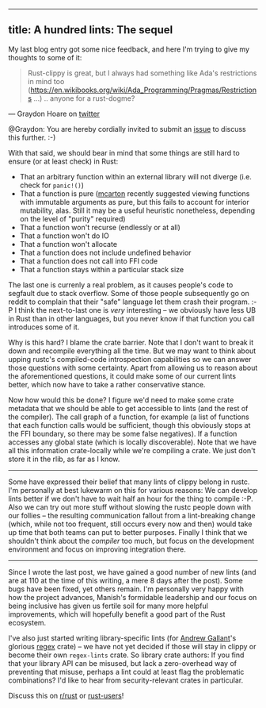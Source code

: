 
---
title: A hundred lints: The sequel
---

My last blog entry got some nice feedback, and here I'm trying to give
my thoughts to some of it:

> Rust-clippy is great, but I always had something like Ada's
restrictions in mind too
(https://en.wikibooks.org/wiki/Ada_Programming/Pragmas/Restrictions …)
.. anyone for a rust-dogme?

— Graydon Hoare on
[twitter](https://twitter.com/graydon_pub/status/695048766622011392)

@Graydon: You are hereby cordially invited to submit an
[issue](https://github.com/Manishearth/rust-clippy/issues/new) to
discuss this further. :-)

With that said, we should bear in mind that some things are still hard
to ensure (or at least check) in Rust:

* That an arbitrary function within an external library will not diverge (i.e.
check for `panic!()`)
* That a function is pure ([mcarton](https://github.com/mcarton) recently
suggested viewing functions with immutable arguments as pure, but this fails
to account for interior mutability, alas. Still it may be a useful heuristic
nonetheless, depending on the level of "purity" required)
* That a function won't recurse (endlessly or at all)
* That a function won't do IO
* That a function won't allocate
* That a function does not include undefined behavior
* That a function does not call into FFI code
* That a function stays within a particular stack size

The last one is currenly a real problem, as it causes people's code to
segfault due to stack overflow. Some of those people subsequently go on
reddit to complain that their "safe" language let them crash their
program. :-P I think the next-to-last one is *very* interesting – we
obviously have less UB in Rust than in other languages, but you never
know if that function you call introduces some of it.

Why is this hard? I blame the crate barrier. Note that I don't want to
break it down and recompile everything all the time. But we may want to
think about upping rustc's compiled-code introspection capabilities so
we can answer those questions with some certainty. Apart from allowing
us to reason about the aforementioned questions, it could make some of
our current lints better, which now have to take a rather conservative
stance.

Now how would this be done? I figure we'd need to make some crate
metadata that we should be able to get accessible to lints (and the
rest of the compiler). The call graph of a function, for example (a
list of functions that each function calls would be sufficient, though
this obviously stops at the FFI boundary, so there may be some false
negatives). If a function accesses any global state (which is locally
discoverable). Note that we have all this information crate-locally
while we're compiling a crate. We just don't store it in the rlib, as
far as I know.

----

Some have expressed their belief that many lints of clippy belong in
rustc. I'm personally at best lukewarm on this for various reasons: We
can develop lints better if we don't have to wait half an hour for the
thing to compile :-P. Also we can try out more stuff without slowing
the rustc people down with our follies – the resulting communication
fallout from a lint-breaking change (which, while not too frequent,
still occurs every now and then) would take up time that both teams can
put to better purposes. Finally I think that we shouldn't think about
the *compiler* too much, but focus on the development environment and
focus on improving integration there.

----

Since I wrote the last post, we have gained a good number of new lints
(and are at 110 at the time of this writing, a mere 8 days after the post).
Some bugs have been fixed, yet others remain. I'm personally very happy
with how the project advances, Manish's formidable leadership and our
focus on being inclusive has given us fertile soil for many more
helpful improvements, which will hopefully benefit a good part of the
Rust ecosystem.

I've also just started writing library-specific lints (for [Andrew
Gallant](https://github.com/BurntSushi)'s glorious
[regex](https://crates.io/crates/regex) crate) – we have not yet
decided if those will stay in clippy or become their own `regex-lints`
crate. So library crate authors: If you find that your library API can
be misused, but lack a zero-overhead way of preventing that misuse,
perhaps a lint could at least flag the problematic combinations? I'd
like to hear from security-relevant crates in particular.

Discuss this on [r/rust](https://reddit.com/r/rust) or
[rust-users](https://users.rust-lang.org)!
